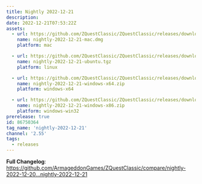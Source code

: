 ```yaml
---
title: Nightly 2022-12-21
description: 
date: 2022-12-21T07:53:22Z
assets: 
  - url: https://github.com/ZQuestClassic/ZQuestClassic/releases/download/nightly-2022-12-21/nightly-2022-12-21-mac.dmg
    name: nightly-2022-12-21-mac.dmg
    platform: mac

  - url: https://github.com/ZQuestClassic/ZQuestClassic/releases/download/nightly-2022-12-21/nightly-2022-12-21-ubuntu.tgz
    name: nightly-2022-12-21-ubuntu.tgz
    platform: linux

  - url: https://github.com/ZQuestClassic/ZQuestClassic/releases/download/nightly-2022-12-21/nightly-2022-12-21-windows-x64.zip
    name: nightly-2022-12-21-windows-x64.zip
    platform: windows-x64

  - url: https://github.com/ZQuestClassic/ZQuestClassic/releases/download/nightly-2022-12-21/nightly-2022-12-21-windows-x86.zip
    name: nightly-2022-12-21-windows-x86.zip
    platform: windows-win32
prerelease: true
id: 86750364
tag_name: 'nightly-2022-12-21'
channel: '2.55'
tags:
  - releases
---
```


**Full Changelog**: https://github.com/ArmageddonGames/ZQuestClassic/compare/nightly-2022-12-20...nightly-2022-12-21
